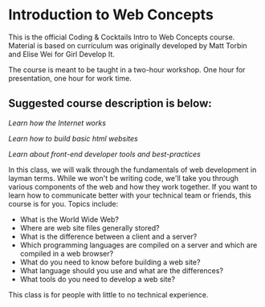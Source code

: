 Introduction to Web Concepts
======================

This is the official Coding & Cocktails Intro to Web Concepts course. Material is based on curriculum was originally developed by Matt Torbin and Elise Wei for Girl Develop It.

The course is meant to be taught in a two-hour workshop. One hour for presentation, one hour for work time.  

## Suggested course description is below:

*Learn how the Internet works*

*Learn how to build basic html websites*

*Learn about front-end developer tools and best-practices*

In this class, we will walk through the fundamentals of web development in layman terms. While we won't be writing code, we'll take you through various components of the web and how they work together. If you want to learn how to communicate better with your technical team or friends, this course is for you. Topics include:

*   What is the World Wide Web?
*   Where are web site files generally stored?
*   What is the difference between a client and a server?
*   Which programming languages are compiled on a server and which are compiled in a web browser?
*   What do you need to know before building a web site?
*   What language should you use and what are the differences?
*   What tools do you need to develop a web site?

This class is for people with little to no technical experience.